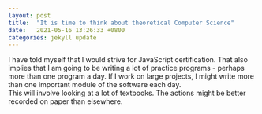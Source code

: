 ```yaml
---
layout: post
title:  "It is time to think about theoretical Computer Science"
date:   2021-05-16 13:26:33 +0800
categories: jekyll update
---
```

I have told myself that I would strive for JavaScript certification. That also implies that I am going to be writing a lot of practice programs - perhaps more than one program a day. If I work on large projects, I might write more than one important module of the software each day.
<br>
This will involve looking at a lot of textbooks. The actions might be better recorded on paper than elsewhere.
